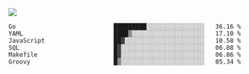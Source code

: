![](https://github-profile-summary-cards.vercel.app/api/cards/profile-details?username=igtm&theme=dracula)
<!--START_SECTION:waka-->

```text
Go                           █████████░░░░░░░░░░░░░░░░   36.16 %
YAML                         ████▒░░░░░░░░░░░░░░░░░░░░   17.10 %
JavaScript                   ██▓░░░░░░░░░░░░░░░░░░░░░░   10.58 %
SQL                          █▓░░░░░░░░░░░░░░░░░░░░░░░   06.88 %
Makefile                     █▓░░░░░░░░░░░░░░░░░░░░░░░   06.86 %
Groovy                       █▒░░░░░░░░░░░░░░░░░░░░░░░   05.34 %
```

<!--END_SECTION:waka-->
